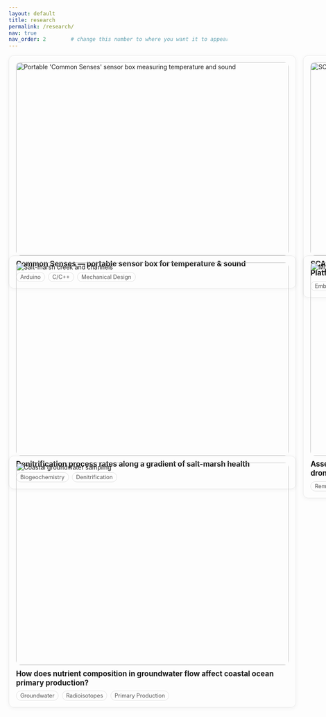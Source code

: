 ```yaml
---
layout: default
title: research
permalink: /research/
nav: true
nav_order: 2        # change this number to where you want it to appear in the menu
---
```


<!-- ===========================
     Research cards (2-column grid)
     - Paste this block into `_pages/research.md`
     - Each card links to a detailed project page
     - Replace image paths, titles, tags, and hrefs
     =========================== -->

<style>
  /* ---------- Layout: responsive 2-column grid ---------- */
  .grid2 {
    display: grid;                             /* turn on CSS grid */
    grid-template-columns: repeat(2, 1fr);     /* 2 equal columns on wide screens */
    gap: 1rem;                                 /* space between cards */
  }

  /* Collapse to single column on small screens */
  @media (max-width: 720px){
    .grid2 { grid-template-columns: 1fr; }
  }

  /* ---------- Card + link behavior ---------- */
  .cardlink {                                  /* make the whole card clickable */
    text-decoration: none;                     /* remove underline on the link wrapper */
    color: inherit;                            /* use surrounding text color */
    display: block;
  }

  .card {
    padding: .9rem 1rem;                       /* inner spacing */
    border: 1px solid rgba(0,0,0,.08);         /* subtle border in light mode */
    border-radius: 12px;                       /* rounded corners */
    transition: transform .15s ease,
                box-shadow .15s ease,
                border-color .15s ease;        /* smooth hover */
    box-shadow: 0 2px 10px rgba(0,0,0,.05);    /* soft elevation */
  }

  .card:hover {                                /* lift on hover */
    transform: translateY(-2px);
    box-shadow: 0 10px 24px rgba(0,0,0,.10);
  }

  /* ---------- Project image thumbnail ---------- */
  .thumb {
    width: 100%;
    aspect-ratio: 16/9;                        /* keeps a clean 16:9 box */
    object-fit: cover;                         /* crop to fill box without distortion */
    border-radius: 10px;
    display: block;
    margin: 0 0 .6rem 0;                       /* space below image */
  }

  /* ---------- Titles + tags ---------- */
  .card h3 {
    margin: .15rem 0 .5rem;
    font-size: 1.05rem;
    line-height: 1.25;
  }

  .tags {                                      /* inline “pill” list */
    display: flex;
    flex-wrap: wrap;
    gap: .45rem;
  }

  .tag {
    border: 1px solid rgba(0,0,0,.12);
    padding: .18rem .55rem;
    border-radius: 999px;                      /* fully rounded pill */
    font-size: .8rem;
    color: #555;
  }

  /* ---------- Dark mode tweaks ---------- */
  @media (prefers-color-scheme: dark){
    .card { border-color: rgba(255,255,255,.12);
            box-shadow: 0 2px 10px rgba(0,0,0,.25); }
    .card:hover { box-shadow: 0 10px 24px rgba(0,0,0,.35); }
    .tag { border-color: rgba(255,255,255,.16); color:#bdbdbd; }
  }
</style>

<div class="grid2">
  <!-- ================= CARD TEMPLATE =================
       Copy/paste one of the cards below and edit:
       - href:  link to the detailed page (e.g., /research/my-project/)
       - src:   image path (put files in assets/img/research/)
       - alt:   short, accessible image description
       - <h3>:  project title
       - <span class="tag">…</span>: keywords
       ================================================== -->

<!-- Common Senses -->
<a class="cardlink" href="{{ '/research/common-senses/' | relative_url }}">
  <div class="card">
    <img class="thumb"
         src="{{ '/assets/img/research/sensorbox.jpeg' | relative_url }}"
         alt="Portable 'Common Senses' sensor box measuring temperature and sound"
         loading="lazy" decoding="async">
    <h3>Common Senses — portable sensor box for temperature & sound</h3>
    <div class="tags">
      <span class="tag">Arduino</span>
      <span class="tag">C/C++</span>
      <span class="tag">Mechanical Design</span>
    </div>
  </div>
</a>

  <!-- SCALUP -->
  <a class="cardlink" href="{{ '/research/scalup/' | relative_url }}">
    <div class="card">
      <!-- Replace with your image; ensure the file exists -->
      <img class="thumb"
           src="{{ '/assets/img/research/dive.jpg' | relative_url }}"
           alt="SCALUP autonomous logging platform"
           loading="lazy" decoding="async">
      <!-- Project title -->
      <h3>SCALUP — Small Customizable Autonomous Logging Underwater Platform</h3>
      <!-- Tags/keywords (add/remove as needed) -->
      <div class="tags">
        <span class="tag">Embedded Systems</span>
        <span class="tag">C/C++</span>
        <span class="tag">Python</span>
        <span class="tag">Teensy</span>
      </div>
    </div>
  </a>

  <!-- Denitrification gradient -->
  <a class="cardlink" href="{{ '/research/denitrification-salt-marsh/' | relative_url }}">
    <div class="card">
      <img class="thumb"
           src="{{ '/assets/img/research/denitrification.jpg' | relative_url }}"
           alt="Salt-marsh creek and channels"
           loading="lazy" decoding="async">
      <h3>Denitrification process rates along a gradient of salt-marsh health</h3>
      <div class="tags">
        <span class="tag">Biogeochemistry</span>
        <span class="tag">Denitrification</span>
      </div>
    </div>
  </a>

  <!-- Salt-marsh multispectral -->
  <a class="cardlink" href="{{ '/research/wetlands-drone/' | relative_url }}">
    <div class="card">
      <img class="thumb"
           src="{{ '/assets/img/research/field.jpg' | relative_url }}"
           alt="Multispectral drone imagery over tidal wetlands"
           loading="lazy" decoding="async">
      <h3>Assessing salt-marsh health using multispectral imagery from drones</h3>
      <div class="tags">
        <span class="tag">Remote Sensing</span>
        <span class="tag">Wetlands</span>
        <span class="tag">Pore-water Chemistry</span>
      </div>
    </div>
  </a>

  <!-- Groundwater nutrients -->
  <a class="cardlink" href="{{ '/research/groundwater-nutrients/' | relative_url }}">
    <div class="card">
      <img class="thumb"
           src="{{ '/assets/img/research/boat.jpg' | relative_url }}"
           alt="Coastal groundwater sampling"
           loading="lazy" decoding="async">
      <h3>How does nutrient composition in groundwater flow affect coastal ocean primary production?</h3>
      <div class="tags">
        <span class="tag">Groundwater</span>
        <span class="tag">Radioisotopes</span>
        <span class="tag">Primary Production</span>
      </div>
    </div>
  </a>

</div>
